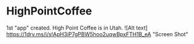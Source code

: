# HighPointCoffee
1st "app" created. High Point Coffee is in Utah.
![Alt text] https://1drv.ms/i/s!ApH3iP7gPBW5hoo2uqwBpxFTH1B_eA "Screen Shot"
